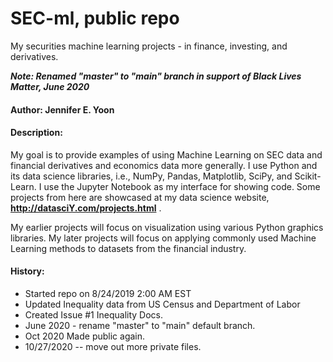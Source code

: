 # SEC-ml, public repo  
My securities machine learning projects - in finance, investing, and derivatives.

***Note: Renamed "master" to "main" branch in support of Black Lives Matter, June 2020***

#### Author: Jennifer E. Yoon  

#### Description:  

My goal is to provide examples of using Machine Learning on SEC data and financial derivatives and economics data more generally.  I use Python and its data science libraries, i.e., NumPy, Pandas, Matplotlib, SciPy, and Scikit-Learn.  I use the Jupyter Notebook as my interface for showing code.  Some projects from here are showcased at my data science website, **http://datasciY.com/projects.html** .

My earlier projects will focus on visualization using various Python graphics libraries.  My later projects will focus on applying commonly used Machine Learning methods to datasets from the financial industry.  

#### History:  

 * Started repo on 8/24/2019 2:00 AM EST  
 * Updated Inequality data from US Census and Department of Labor  
 * Created Issue #1 Inequality Docs.  
 * June 2020 - rename "master" to "main" default branch.  
 * Oct 2020 Made public again. 
 * 10/27/2020 -- move out more private files.  
